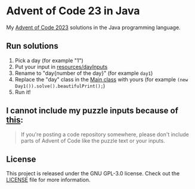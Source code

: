 # Advent of Code 23 in Java

My [Advent of Code 2023](https://adventofcode.com/2023) solutions in the Java programming language.

## Run solutions

1. Pick a day (for example "1")
2. Put your input in [resources/dayInputs](src/main/resources/dayInputs)
3. Rename to "day{number of the day}" (for example `day1`)
4. Replace the "day" class in the [Main class](src/main/java/com/github/rescuerangera/aoc2023/Main.java) with yours (for example `(new Day1()).solve().beautifulPrint();`)
5. Run it!

## I cannot include my puzzle inputs because of [this](https://adventofcode.com/about#faq_copying):

> If you're posting a code repository somewhere, please don't include parts of Advent of Code like the puzzle text or your inputs.

## License

This project is released under the GNU GPL-3.0 license.
Check out the [LICENSE](LICENSE) file for more information.